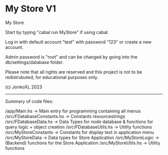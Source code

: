 # My Store V1
My Store

Start by typing "cabal run MyStore" if using cabal.

Log in with default account "test" with password "123" or create a new account.

Admin password is "root" and can be changed by going into the db/settings/database folder.

Please note that all rights are reserved and this project is not to be redistrubuted, for educational purposes only.

(c) JonkoXL 2023

--------------

Summary of code files:

/app/Main.hs -> Main entry for programming containing all menus
/src/FDatabaseConstants.hs -> Constants resourcestrings
/src/FDatabaseData.hs -> Data Types for node database & functions for query logic + object creation 
/src/FDatabaseUtils.hs -> Utility functions
/src/MyStoreConstants -> Constants for display text in application menu
/src/MyStoreData -> Data types for Store Application
/src/MyStoreLogic -> (Backend) functions for the Store Application
/src/MyStoreUtils.hs -> Utility functions


